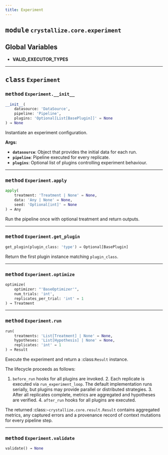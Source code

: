 ```yaml
---
title: Experiment
---
```



## <kbd>module</kbd> `crystallize.core.experiment`




**Global Variables**
---------------
- **VALID_EXECUTOR_TYPES**


---

## <kbd>class</kbd> `Experiment`




### <kbd>method</kbd> `Experiment.__init__`

```python
__init__(
    datasource: 'DataSource',
    pipeline: 'Pipeline',
    plugins: 'Optional[List[BasePlugin]]' = None
) → None
```

Instantiate an experiment configuration. 



**Args:**
 
 - <b>`datasource`</b>:  Object that provides the initial data for each run. 
 - <b>`pipeline`</b>:  Pipeline executed for every replicate. 
 - <b>`plugins`</b>:  Optional list of plugins controlling experiment behaviour. 




---

### <kbd>method</kbd> `Experiment.apply`

```python
apply(
    treatment: 'Treatment | None' = None,
    data: 'Any | None' = None,
    seed: 'Optional[int]' = None
) → Any
```

Run the pipeline once with optional treatment and return outputs. 

---

### <kbd>method</kbd> `Experiment.get_plugin`

```python
get_plugin(plugin_class: 'type') → Optional[BasePlugin]
```

Return the first plugin instance matching ``plugin_class``. 

---

### <kbd>method</kbd> `Experiment.optimize`

```python
optimize(
    optimizer: "'BaseOptimizer'",
    num_trials: 'int',
    replicates_per_trial: 'int' = 1
) → Treatment
```





---

### <kbd>method</kbd> `Experiment.run`

```python
run(
    treatments: 'List[Treatment] | None' = None,
    hypotheses: 'List[Hypothesis] | None' = None,
    replicates: 'int' = 1
) → Result
```

Execute the experiment and return a :class:`Result` instance. 

The lifecycle proceeds as follows: 

1. ``before_run`` hooks for all plugins are invoked. 2. Each replicate is executed via ``run_experiment_loop``.  The default  implementation runs serially, but plugins may provide parallel or  distributed strategies. 3. After all replicates complete, metrics are aggregated and  hypotheses are verified. 4. ``after_run`` hooks for all plugins are executed. 

The returned :class:`~crystallize.core.result.Result` contains aggregated metrics, any captured errors and a provenance record of context mutations for every pipeline step. 

---

### <kbd>method</kbd> `Experiment.validate`

```python
validate() → None
```






